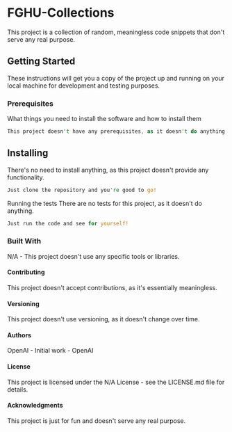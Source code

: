 # FGHU-Collections

This project is a collection of random, meaningless code snippets that don't serve any real purpose.

## Getting Started

These instructions will get you a copy of the project up and running on your local machine for development and testing purposes.

### Prerequisites

What things you need to install the software and how to install them

```rust
This project doesn't have any prerequisites, as it doesn't do anything.

```

## Installing

There's no need to install anything, as this project doesn't provide any functionality.

```rust
Just clone the repository and you're good to go!
```

Running the tests
There are no tests for this project, as it doesn't do anything.
```rust
Just run the code and see for yourself!

```

### Built With

N/A - This project doesn't use any specific tools or libraries.

#### Contributing
This project doesn't accept contributions, as it's essentially meaningless.

#### Versioning
This project doesn't use versioning, as it doesn't change over time.

#### Authors
OpenAI - Initial work - OpenAI

#### License
This project is licensed under the N/A License - see the LICENSE.md file for details.

#### Acknowledgments
This project is just for fun and doesn't serve any real purpose.
